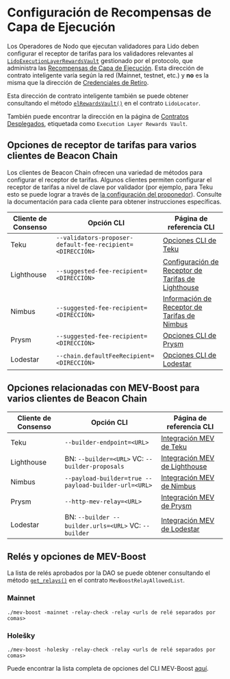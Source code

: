 # Configuración de Recompensas de Capa de Ejecución

Los Operadores de Nodo que ejecutan validadores para Lido deben configurar el receptor de tarifas para los validadores relevantes al [`LidoExecutionLayerRewardsVault`](/contracts/lido-execution-layer-rewards-vault) gestionado por el protocolo, que administra las [Recompensas de Capa de Ejecución](/contracts/lido#gettotalelrewardscollected). Esta dirección de contrato inteligente varía según la red (Mainnet, testnet, etc.) y **no** es la misma que la dirección de [Credenciales de Retiro](/contracts/staking-router#getwithdrawalcredentials).

Esta dirección de contrato inteligente también se puede obtener consultando el método [`elRewardsVault()`](/contracts/lido-locator#elrewardsvault) en el contrato `LidoLocator`.

También puede encontrar la dirección en la página de [Contratos Desplegados], etiquetada como `Execution Layer Rewards Vault`.

[contratos desplegados]: /deployed-contracts

## Opciones de receptor de tarifas para varios clientes de Beacon Chain

Los clientes de Beacon Chain ofrecen una variedad de métodos para configurar el receptor de tarifas. Algunos clientes permiten configurar el receptor de tarifas a nivel de clave por validador (por ejemplo, para Teku esto se puede lograr a través de [la configuración del proponedor](https://docs.teku.consensys.net/en/latest/Reference/CLI/CLI-Syntax/#validators-proposer-config)). Consulte la documentación para cada cliente para obtener instrucciones específicas.

| Cliente de Consenso | Opción CLI                                                | Página de referencia CLI                             |
| ------------------- | --------------------------------------------------------- | ---------------------------------------------------- |
| Teku                | `--validators-proposer-default-fee-recipient=<DIRECCIÓN>` | [Opciones CLI de Teku]                               |
| Lighthouse          | `--suggested-fee-recipient=<DIRECCIÓN>`                   | [Configuración de Receptor de Tarifas de Lighthouse] |
| Nimbus              | `--suggested-fee-recipient=<DIRECCIÓN>`                   | [Información de Receptor de Tarifas de Nimbus]       |
| Prysm               | `--suggested-fee-recipient=<DIRECCIÓN>`                   | [Opciones CLI de Prysm]                              |
| Lodestar            | `--chain.defaultFeeRecipient=<DIRECCIÓN>`                 | [Opciones CLI de Lodestar]                           |

[opciones cli de teku]: https://docs.teku.consensys.net/en/latest/Reference/CLI/CLI-Syntax/#validators-proposer-default-fee-recipient
[información de receptor de tarifas de nimbus]: https://nimbus.guide/suggested-fee-recipient.html
[configuración de receptor de tarifas de lighthouse]: https://lighthouse-book.sigmaprime.io/suggested-fee-recipient.html?highlight=fee%20recipient#suggested-fee-recipient
[opciones cli de lodestar]: https://chainsafe.github.io/lodestar/reference/cli/
[opciones cli de prysm]: https://docs.prylabs.network/docs/execution-node/fee-recipient

## Opciones relacionadas con MEV-Boost para varios clientes de Beacon Chain

| Cliente de Consenso | Opción CLI                                           | Página de referencia CLI        |
| ------------------- | ---------------------------------------------------- | ------------------------------- |
| Teku                | `--builder-endpoint=<URL>`                           | [Integración MEV de Teku]       |
| Lighthouse          | BN: `--builder=<URL>` VC: `--builder-proposals`      | [Integración MEV de Lighthouse] |
| Nimbus              | `--payload-builder=true --payload-builder-url=<URL>` | [Integración MEV de Nimbus]     |
| Prysm               | `--http-mev-relay=<URL>`                             | [Integración MEV de Prysm]      |
| Lodestar            | BN: `--builder --builder.urls=<URL>` VC: `--builder` | [Integración MEV de Lodestar]   |

[integración mev de teku]: https://docs.teku.consensys.net/en/latest/Reference/CLI/CLI-Syntax/#builder-endpoint
[integración mev de nimbus]: https://nimbus.guide/external-block-builder.html
[integración mev de lighthouse]: https://lighthouse-book.sigmaprime.io/builders.html
[integración mev de lodestar]: https://chainsafe.github.io/lodestar/usage/mev-integration/
[integración mev de prysm]: https://docs.prylabs.network/docs/prysm-usage/parameters

## Relés y opciones de MEV-Boost

La lista de relés aprobados por la DAO se puede obtener consultando el método [`get_relays()`](/contracts/mev-boost-relays-allowed-list#get_relays) en el contrato `MevBoostRelayAllowedList`.

### Mainnet

```shell
./mev-boost -mainnet -relay-check -relay <urls de relé separados por comas>
```

### Holešky

```shell
./mev-boost -holesky -relay-check -relay <urls de relé separados por comas>
```

Puede encontrar la lista completa de opciones del CLI MEV-Boost [aquí](https://github.com/flashbots/mev-boost#mev-boost-cli-arguments).
